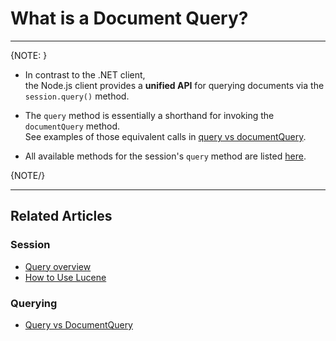 # What is a Document Query?

---

{NOTE: }

* In contrast to the .NET client,  
  the Node.js client provides a __unified API__ for querying documents via the `session.query()` method.  

* The `query` method is essentially a shorthand for invoking the `documentQuery` method.  
  See examples of those equivalent calls in [query vs documentQuery](../../../../client-api/session/querying/document-query/query-vs-document-query).

* All available methods for the session's `query` method are listed [here](../../../../client-api/session/querying/how-to-query#query-api).

{NOTE/}

---

## Related Articles

### Session

- [Query overview](../../../../client-api/session/querying/how-to-query)
- [How to Use Lucene](../../../../client-api/session/querying/document-query/how-to-use-lucene)

### Querying 

- [Query vs DocumentQuery](../../../../client-api/session/querying/document-query/query-vs-document-query)
